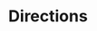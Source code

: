 ---
title: Directions
layout: redirect
destination: /searching/
eleventyNavigation:
  key: cms-searching-redirect
  title: Searching
  parent: cms
  order: 9996
---